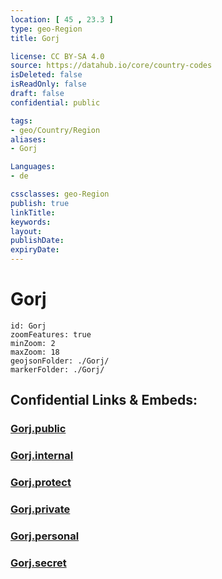 ```yaml
---
location: [ 45 , 23.3 ] 
type: geo-Region
title: Gorj

license: CC BY-SA 4.0
source: https://datahub.io/core/country-codes
isDeleted: false
isReadOnly: false
draft: false
confidential: public

tags:
- geo/Country/Region
aliases:
- Gorj

Languages:
- de

cssclasses: geo-Region
publish: true
linkTitle: 
keywords: 
layout: 
publishDate: 
expiryDate: 
---
```


# Gorj

```leaflet
id: Gorj
zoomFeatures: true 
minZoom: 2 
maxZoom: 18
geojsonFolder: ./Gorj/
markerFolder: ./Gorj/
```


## Confidential Links & Embeds: 

### [Gorj.public](/_public/\Earth\Continent\Europe\Europe~East\Romania\Regions~Romania\Romania~Sud-Vest_OlteniaGorj.public.md) 

### [Gorj.internal](/_internal/\Earth\Continent\Europe\Europe~East\Romania\Regions~Romania\Romania~Sud-Vest_OlteniaGorj.internal.md) 

### [Gorj.protect](/_protect/\Earth\Continent\Europe\Europe~East\Romania\Regions~Romania\Romania~Sud-Vest_OlteniaGorj.protect.md) 

### [Gorj.private](/_private/\Earth\Continent\Europe\Europe~East\Romania\Regions~Romania\Romania~Sud-Vest_OlteniaGorj.private.md) 

### [Gorj.personal](/_personal/\Earth\Continent\Europe\Europe~East\Romania\Regions~Romania\Romania~Sud-Vest_OlteniaGorj.personal.md) 

### [Gorj.secret](/_secret/\Earth\Continent\Europe\Europe~East\Romania\Regions~Romania\Romania~Sud-Vest_OlteniaGorj.secret.md)

